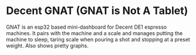 # Decent GNAT (GNAT is Not A Tablet)

GNAT is an esp32 based mini-dashboard for Decent DE1 espresso machines. It pairs with the machine and a scale and manages putting the machine to sleep, taring scale when pouring a shot and stopping at a preset weight. Also shows pretty graphs.

